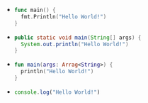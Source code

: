 - ```go
  func main() {
    fmt.Println("Hello World!")
  }
  ```
- ```java
  public static void main(String[] args) {
    System.out.println("Hello World!")
  }
  ```
- ```kotlin
  fun main(args: Arrag<String>) {
    println("Hello World!")
  }
  ```
- ```javascript
  console.log("Hello World!")
  ```